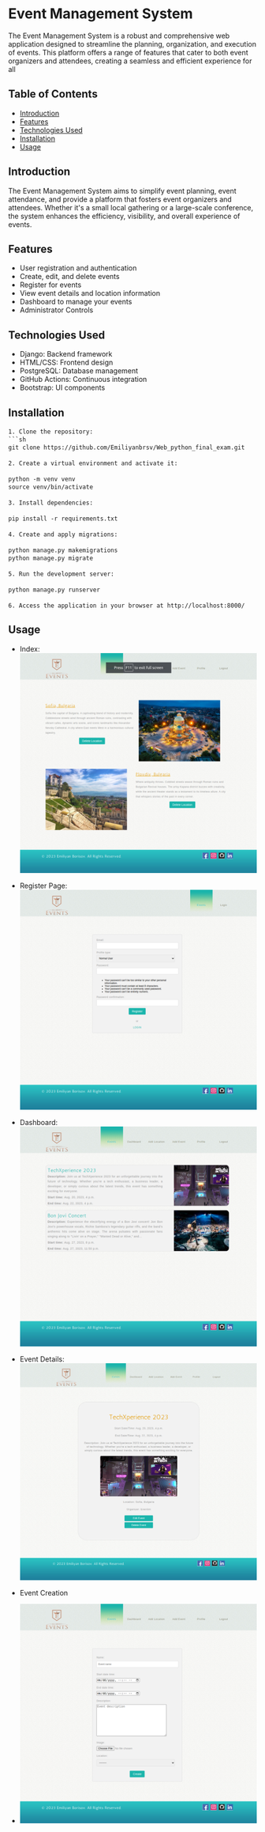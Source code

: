 # Event Management System

The Event Management System is a robust and comprehensive web application designed to streamline the planning, organization, and execution of events. This platform offers a range of features that cater to both event organizers and attendees, creating a seamless and efficient experience for all

## Table of Contents

- [Introduction](#introduction)
- [Features](#features)
- [Technologies Used](#technologies-used)
- [Installation](#installation)
- [Usage](#usage)


## Introduction
The Event Management System aims to simplify event planning, event attendance, and provide a platform that fosters event organizers and attendees. Whether it's a small local gathering or a large-scale conference, the system enhances the efficiency, visibility, and overall experience of events.

## Features

- User registration and authentication
- Create, edit, and delete events
- Register for events
- View event details and location information
- Dashboard to manage your events
- Administrator Controls

## Technologies Used

- Django: Backend framework
- HTML/CSS: Frontend design
- PostgreSQL: Database management
- GitHub Actions: Continuous integration
- Bootstrap: UI components

## Installation

	1. Clone the repository:
   	```sh
	git clone https://github.com/Emiliyanbrsv/Web_python_final_exam.git
   
	2. Create a virtual environment and activate it:

	python -m venv venv
	source venv/bin/activate
	
	3. Install dependencies:
	
	pip install -r requirements.txt
	
	4. Create and apply migrations:
	
	python manage.py makemigrations
	python manage.py migrate
	
	5. Run the development server:
	
	python manage.py runserver
	
	6. Access the application in your browser at http://localhost:8000/

## Usage

- Index:
![img.png](example_photos/example_2.png)

- Register Page:
![img.png](example_photos/example_1.png)

- Dashboard:
![img.png](example_photos/example_3.png)

- Event Details:
![img.png](example_photos/example_4.png)

- Event Creation
- ![img.png](example_photos/example_5.png)


